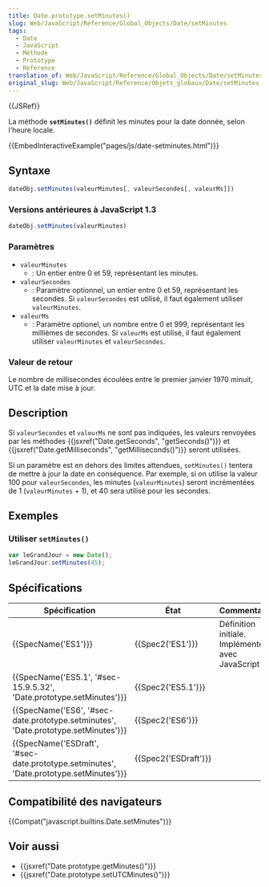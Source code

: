 ```yaml
---
title: Date.prototype.setMinutes()
slug: Web/JavaScript/Reference/Global_Objects/Date/setMinutes
tags:
  - Date
  - JavaScript
  - Méthode
  - Prototype
  - Reference
translation_of: Web/JavaScript/Reference/Global_Objects/Date/setMinutes
original_slug: Web/JavaScript/Reference/Objets_globaux/Date/setMinutes
---
```

{{JSRef}}

La méthode **`setMinutes()`** définit les minutes pour la date donnée, selon l'heure locale.

{{EmbedInteractiveExample("pages/js/date-setminutes.html")}}

## Syntaxe

```js
dateObj.setMinutes(valeurMinutes[, valeurSecondes[, valeurMs]])
```

### Versions antérieures à JavaScript 1.3

```js
dateObj.setMinutes(valeurMinutes)
```

### Paramètres

- `valeurMinutes`
  - : Un entier entre 0 et 59, représentant les minutes.
- `valeurSecondes`
  - : Paramètre optionnel, un entier entre 0 et 59, représentant les secondes. Si `valeurSecondes` est utilisé, il faut également utiliser `valeurMinutes`.
- `valeurMs`
  - : Paramètre optionel, un nombre entre 0 et 999, représentant les millièmes de secondes. Si `valeurMs` est utilisé, il faut également utiliser `valeurMinutes` et `valeurSecondes`.

### Valeur de retour

Le nombre de millisecondes écoulées entre le premier janvier 1970 minuit, UTC et la date mise à jour.

## Description

Si `valeurSecondes` et `valeurMs` ne sont pas indiquées, les valeurs renvoyées par les méthodes {{jsxref("Date.getSeconds", "getSeconds()")}} et {{jsxref("Date.getMilliseconds", "getMilliseconds()")}} seront utilisées.

Si un paramètre est en dehors des limites attendues, `setMinutes()` tentera de mettre à jour la date en conséquence. Par exemple, si on utilise la valeur 100 pour `valeurSecondes`, les minutes (`valeurMinutes`) seront incrémentées de 1 (`valeurMinutes` + 1), et 40 sera utilisé pour les secondes.

## Exemples

### Utiliser `setMinutes()`

```js
var leGrandJour = new Date();
leGrandJour.setMinutes(45);
```

## Spécifications

| Spécification                                                                                                        | État                         | Commentaires                                          |
| -------------------------------------------------------------------------------------------------------------------- | ---------------------------- | ----------------------------------------------------- |
| {{SpecName('ES1')}}                                                                                             | {{Spec2('ES1')}}         | Définition initiale. Implémentée avec JavaScript 1.0. |
| {{SpecName('ES5.1', '#sec-15.9.5.32', 'Date.prototype.setMinutes')}}                         | {{Spec2('ES5.1')}}     |                                                       |
| {{SpecName('ES6', '#sec-date.prototype.setminutes', 'Date.prototype.setMinutes')}}         | {{Spec2('ES6')}}         |                                                       |
| {{SpecName('ESDraft', '#sec-date.prototype.setminutes', 'Date.prototype.setMinutes')}} | {{Spec2('ESDraft')}} |                                                       |

## Compatibilité des navigateurs

{{Compat("javascript.builtins.Date.setMinutes")}}

## Voir aussi

- {{jsxref("Date.prototype.getMinutes()")}}
- {{jsxref("Date.prototype.setUTCMinutes()")}}
